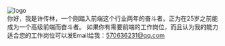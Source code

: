 ![logo](http://a1.qpic.cn/psb?/V101RJY63u25og/Dt5NtCgQOuv*AK0ncm*YTHWk3BpmYPmMPUpcSLnIuWE!/b/dF8wi0e5GQAA&bo=AAOAAgAAAAABAKY!&rf=viewer_4)
</br>
你好，我是许传林，一个刚踏入前端这个行业两年的奋斗者。正为在25岁之前能成为一个高级前端而奋斗者。
如果你有需要前端的工作岗位，而且认为我的能力适合您的工作岗位可以发Email给我：570636231@qq.com
